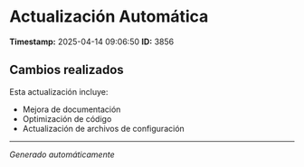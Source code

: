 # Actualización Automática

**Timestamp:** 2025-04-14 09:06:50
**ID:** 3856

## Cambios realizados

Esta actualización incluye:
- Mejora de documentación
- Optimización de código
- Actualización de archivos de configuración

---
*Generado automáticamente*
